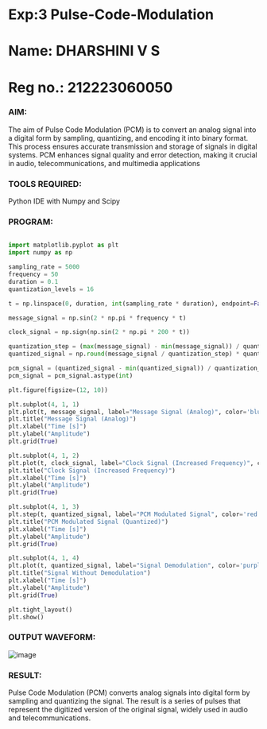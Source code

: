 # Exp:3 Pulse-Code-Modulation
# Name: DHARSHINI V S
# Reg no.: 212223060050

### AIM:

The aim of Pulse Code Modulation (PCM) is to convert an analog signal into a digital form by sampling, quantizing, and encoding it into binary format. This process ensures accurate transmission and storage of 
signals in digital systems. PCM enhances signal quality and error detection, making it crucial in audio, telecommunications, and multimedia applications

### TOOLS REQUIRED:

Python IDE with Numpy and Scipy

### PROGRAM:
```PYTHON

import matplotlib.pyplot as plt
import numpy as np

sampling_rate = 5000
frequency = 50
duration = 0.1
quantization_levels = 16

t = np.linspace(0, duration, int(sampling_rate * duration), endpoint=False)

message_signal = np.sin(2 * np.pi * frequency * t)

clock_signal = np.sign(np.sin(2 * np.pi * 200 * t))

quantization_step = (max(message_signal) - min(message_signal)) / quantization_levels
quantized_signal = np.round(message_signal / quantization_step) * quantization_step

pcm_signal = (quantized_signal - min(quantized_signal)) / quantization_step
pcm_signal = pcm_signal.astype(int)

plt.figure(figsize=(12, 10))

plt.subplot(4, 1, 1)
plt.plot(t, message_signal, label="Message Signal (Analog)", color='blue')
plt.title("Message Signal (Analog)")
plt.xlabel("Time [s]")
plt.ylabel("Amplitude")
plt.grid(True)

plt.subplot(4, 1, 2)
plt.plot(t, clock_signal, label="Clock Signal (Increased Frequency)", color='green')
plt.title("Clock Signal (Increased Frequency)")
plt.xlabel("Time [s]")
plt.ylabel("Amplitude")
plt.grid(True)

plt.subplot(4, 1, 3)
plt.step(t, quantized_signal, label="PCM Modulated Signal", color='red')
plt.title("PCM Modulated Signal (Quantized)")
plt.xlabel("Time [s]")
plt.ylabel("Amplitude")
plt.grid(True)

plt.subplot(4, 1, 4)
plt.plot(t, quantized_signal, label="Signal Demodulation", color='purple', linestyle='--')
plt.title("Signal Without Demodulation")
plt.xlabel("Time [s]")
plt.ylabel("Amplitude")
plt.grid(True)

plt.tight_layout()
plt.show()
```
### OUTPUT WAVEFORM:

![image](https://github.com/user-attachments/assets/36093698-e7f3-4014-9e41-c22e9dbecf5a)

### RESULT:

Pulse Code Modulation (PCM) converts analog signals into digital form by sampling and quantizing the signal. The result is a series of pulses that represent the digitized version of the original signal, widely 
used in audio and telecommunications.
